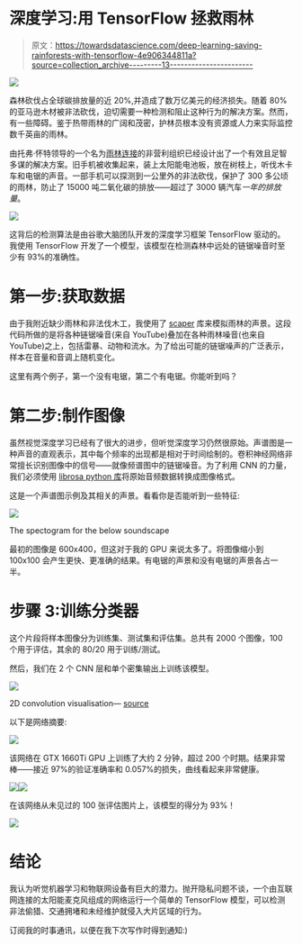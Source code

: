 # 深度学习:用 TensorFlow 拯救雨林

> 原文：<https://towardsdatascience.com/deep-learning-saving-rainforests-with-tensorflow-4e906344811a?source=collection_archive---------13----------------------->

![](img/b53b1de4a698f3bf62977794dc5e421c.png)

森林砍伐占全球碳排放量的近 20%,并造成了数万亿美元的经济损失。随着 80%的亚马逊木材被非法砍伐，迫切需要一种检测和阻止这种行为的解决方案。然而，有一些障碍。鉴于热带雨林的广阔和茂密，护林员根本没有资源或人力来实际监控数千英亩的雨林。

由托弗·怀特领导的一个名为[雨林连接](https://rfcx.org)的非营利组织已经设计出了一个有效且足智多谋的解决方案。旧手机被收集起来，装上太阳能电池板，放在树枝上，听伐木卡车和电锯的声音。一部手机可以探测到一公里外的非法砍伐，保护了 300 多公顷的雨林，防止了 15000 吨二氧化碳的排放——超过了 3000 辆汽车*一年的排放量*。

![](img/7d5e6d2e0fe5f3f97831dbe5517da913.png)

这背后的检测算法是由谷歌大脑团队开发的深度学习框架 TensorFlow 驱动的。我使用 TensorFlow 开发了一个模型，该模型在检测森林中远处的链锯噪音时至少有 93%的准确性。

# 第一步:获取数据

由于我附近缺少雨林和非法伐木工，我使用了 [scaper](https://scaper.readthedocs.io/en/latest/) 库来模拟雨林的声景。这段代码所做的是将各种链锯噪音(来自 YouTube)叠加在各种雨林噪音(也来自 YouTube)之上，包括雷暴、动物和流水。为了给出可能的链锯噪声的广泛表示，样本在音量和音调上随机变化。

这里有两个例子，第一个没有电锯，第二个有电锯。你能听到吗？

# 第二步:制作图像

虽然视觉深度学习已经有了很大的进步，但听觉深度学习仍然很原始。声谱图是一种声音的直观表示，其中每个频率的出现都是相对于时间绘制的。卷积神经网络非常擅长识别图像中的信号——就像频谱图中的链锯噪音。为了利用 CNN 的力量，我们必须使用 [librosa python 库](https://librosa.github.io/librosa/)将原始音频数据转换成图像格式。

这是一个声谱图示例及其相关的声景。看看你是否能听到一些特征:

![](img/00b8c01a0a92a6d137207e2442096905.png)

The spectogram for the below soundscape

最初的图像是 600x400，但这对于我的 GPU 来说太多了。将图像缩小到 100x100 会产生更快、更准确的结果。有电锯的声景和没有电锯的声景各占一半。

# 步骤 3:训练分类器

这个片段将样本图像分为训练集、测试集和评估集。总共有 2000 个图像，100 个用于评估，其余的 80/20 用于训练/测试。

然后，我们在 2 个 CNN 层和单个密集输出上训练该模型。

![](img/9e937eceef625d51b9b3534a03d16604.png)

2D convolution visualisation— [source](https://www.freecodecamp.org/news/an-intuitive-guide-to-convolutional-neural-networks-260c2de0a050/)

以下是网络摘要:

![](img/e34313f861df345ce825af42ba4e835c.png)

该网络在 GTX 1660Ti GPU 上训练了大约 2 分钟，超过 200 个时期。结果非常棒——接近 97%的验证准确率和 0.057%的损失，曲线看起来非常健康。

![](img/d585e5f37a1ff0b30345fb8d238c73b2.png)![](img/82b1e0ed9082753d985709a608101709.png)

在该网络从未见过的 100 张评估图片上，该模型的得分为 93%！

![](img/8deea02fef7fe30cfb08d79974d9a9c3.png)

# 结论

我认为听觉机器学习和物联网设备有巨大的潜力。抛开隐私问题不谈，一个由互联网连接的太阳能麦克风组成的网络运行一个简单的 TensorFlow 模型，可以检测非法偷猎、交通拥堵和未经维护就侵入大片区域的行为。

订阅我的时事通讯，以便在我下次写作时得到通知:)